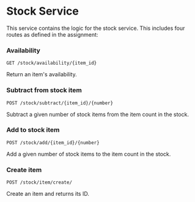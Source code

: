 # Stock Service

This service contains the logic for the stock service. 
This includes four routes as defined in the assignment:

### Availability
```GET /stock/availability/{item_id}```

Return an item's availability.

### Subtract from stock item
```POST /stock/subtract/{item_id}/{number}```

Subtract a given number of stock items from the item count in the stock.

### Add to stock item
```POST /stock/add/{item_id}/{number}```

Add a given number of stock items to the item count in the stock.

### Create item
```POST /stock/item/create/```

Create an item and returns its ID.
